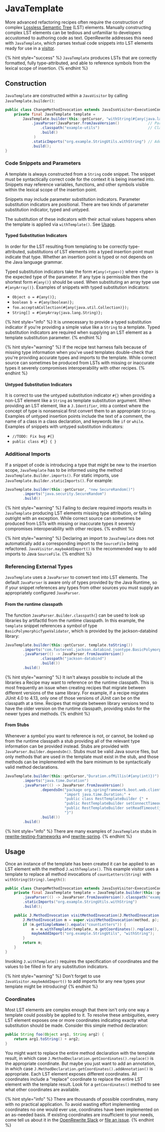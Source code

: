 # JavaTemplate

More advanced refactoring recipes often require the construction of complex [Lossless Semantic Tree](/concepts-and-explanations/lossless-semantic-trees.md) (LST) elements. Manually constructing complex LST elements can be tedious and unfamiliar to developers accustomed to authoring code as text. OpenRewrite addresses this need with `JavaTemplate`, which parses textual code snippets into LST elements ready for use in a [visitor](visitors.md).

{% hint style="success" %}
`JavaTemplate` produces LSTs that are correctly formatted, fully type-attributed, and able to reference symbols from the lexical scope of insertion.
{% endhint %}

## Construction

`JavaTemplate` are constructed within a `JavaVisitor` by calling `JavaTemplate.builder()`:

```java
public class ChangeMethodInvocation extends JavaIsoVisitor<ExecutionContext> {
    private final JavaTemplate template =
        JavaTemplate.builder(this::getCursor, "withString(#{any(java.lang.String)}).length()") // Code Snippet
            .javaParser(JavaParser.fromJavaVersion()             // Parser 
                .classpath("example-utils")                      // Classpath lookup
                .build()
             )
            .staticImports("org.example.StringUtils.withString") // Additional import
            .build();
}
```

### Code Snippets and Parameters

A template is always constructed from a `String` code snippet. The snippet must be syntactically correct code for the context it is being inserted into. Snippets may reference variables, functions, and other symbols visible within the lexical scope of the insertion point.

Snippets may include parameter substitution indicators. Parameter substitution indicators are positional. There are two kinds of parameter substitution indicator, typed and untyped.&#x20;

The substitution of these indicators with their actual values happens when the template is applied via `withTemplate()`. See [Usage](javatemplate.md#usage).

#### Typed Substitution Indicators

In order for the LST resulting from templating to be correctly type-attributed, substitutions of LST elements into a typed insertion point must indicate that type. Whether an insertion point is typed or not depends on the Java language grammar.

Typed substitution indicators take the form `#{any(<type>)}` where \<type> is the expected type of the parameter. If any type is permissible then the shortest form `#{any()}` should be used. When substituting an array type use `#{anyArray()}`. Examples of snippets with typed substitution indicators:

* `Object o = #{any()};`
* `boolean b = #{any(boolean)};`
* `foo.acceptsACollection(#{any(java.util.Collection)});`
* `String[] = #{anyArray(java.lang.String)};`

{% hint style="info" %}
It is unnecessary to provide a typed substitution indicator if you're providing a simple value like a `String` to a template. Typed substitution indicators are required when supplying an LST element as a template substitution parameter.
{% endhint %}

{% hint style="warning" %}
If the recipe test harness fails because of missing type information when you've used templates double-check that you're providing accurate types and imports to the template. While correct source can sometimes be produced from LSTs with missing or inaccurate types it severely compromises interoperability with other recipes.&#x20;
{% endhint %}

#### Untyped Substitution Indicators

It is correct to use the untyped substitution indicator `#{}` when providing a non-LST element like a `String` as template substitution argument. When providing an LST element, like a `J.Identifier`, into a context where the concept of type is nonsensical first convert them to an appropriate `String`. Examples of untyped insertion points include the text of a comment, the name of a class in a class declaration, and keywords like `if` or `while`. Examples of snippets with untyped substitution indicators:

* `//TODO: Fix bug #{}`
* `public class #{} { }`

### Additional Imports

If a snippet of code is introducing a type that might be new to the insertion scope, `JavaTemplate` has to be informed using the method `JavaTemplate.Builder.imports()`. For static imports, use `JavaTemplate.Builder.staticImports()`. For example:

```java
JavaTemplate.builder(this::getCursor, "new SecureRandom()")
        .imports("java.security.SecureRandom")
        .build()
```

{% hint style="warning" %}
Failing to declare required imports results in `JavaTemplate` producing LST elements missing type attribution, or failing outright with an exception. While correct source can sometimes be produced from LSTs with missing or inaccurate types it severely compromises interoperability with other recipes.&#x20;
{% endhint %}

{% hint style="warning" %}
Declaring an import to `JavaTemplate` does not automatically add a corresponding import to the `SourceFile` being refactored. `JavaVisitor.maybeAddImport()` is the recommended way to add imports to Java `SourceFile`.
{% endhint %}

### Referencing External Types

`JavaTemplate` uses a `JavaParser` to convert text into LST elements. The default `JavaParser` is aware only of types provided by the Java Runtime, so if your snippet references any types from other sources you must supply an appropriately configured `JavaParser`.

#### From the runtime classpath

The function `JavaParser.Builder.classpath(`) can be used to look up libraries by artifactId from the runtime classpath. In this example, the `template` snippet references a symbol of type `BasicPolymorphicTypeValidator`, which is provided by the jackson-databind library:

```java
JavaTemplate.builder(this::getCursor, template.toString())
        .imports("com.fasterxml.jackson.databind.jsontype.BasicPolymorphicTypeValidator")
        .javaParser(() -> JavaParser.fromJavaVersion()
                .classpath("jackson-databind")
                .build())
        .build()
```

{% hint style="warning" %}
It isn't always possible to include all the libraries a Recipe may want to reference on the runtime classpath. This is most frequently an issue when creating recipes that migrate between different versions of the same library. For example, if a recipe migrates JUnit 4.0 to 4.13, only one of those versions of JUnit can be on the classpath at a time. Recipes that migrate between library versions tend to have the older version on the runtime classpath, providing stubs for the newer types and methods.
{% endhint %}

#### From Stubs

Whenever a symbol you want to reference is not, or cannot, be looked up from the runtime classpath a stub providing all of the relevant type information can be provided instead. Stubs are provided with `JavaParser.Builder.dependsOn()`. Stubs must be valid Java source files, but only methods that are used in the template must exist in the stub, and those methods can be implemented with the bare minimum to be syntactically valid method declarations.

```java
JavaTemplate.builder(this::getCursor,"Duration.ofMillis(#{any(int)})")
        .imports("java.time.Duration")
        .javaParser(() -> JavaParser.fromJavaVersion()
                .dependsOn("package org.springframework.boot.web.client;" +
                           "import java.time.Duration;" +
                           "public class RestTemplateBuilder {" +
                           "public RestTemplateBuilder setConnectTimeout(java.time.Duration) { return null; }" +
                           "public RestTemplateBuilder setReadTimeout(java.time.Duration) { return null; }" +
                           "}")
                .build())
        .build()
```

{% hint style="info" %}
There are many examples of `JavaTemplate` stubs in [rewrite-testing-frameworks](https://github.com/openrewrite/rewrite-testing-frameworks) and [rewrite-spring](https://github.com/openrewrite/rewrite-spring).
{% endhint %}

## Usage

Once an instance of the template has been created it can be applied to an LST element with the method `J.withTemplate()`. This example visitor uses a template to replace all method invocations of `countLetters(String)` with `withString(String).length()`:

```java
public class ChangeMethodInvocation extends JavaIsoVisitor<ExecutionContext> {
    private final JavaTemplate template = JavaTemplate.builder(this::getCursor, "withString(#{any(java.lang.String)}).length()")
        .javaParser(() -> JavaParser.fromJavaVersion().classpath("example-utils").build())
        .staticImports("org.example.StringUtils.withString")
        .build();

    public J.MethodInvocation visitMethodInvocation(J.MethodInvocation method, ExecutionContext p) {
        J.MethodInvocation m = super.visitMethodInvocation(method, p);
        if (m.getSimpleName().equals("countLetters")) {
            m = m.withTemplate(template, m.getCoordinates().replace(), m.getArguments().get(0)); //Template Invocation 
            maybeAddImport("org.example.StringUtils", "withString");
        }
        return m;
    }
}
```

Invoking `J.withTemplate()` requires the specification of coordinates and the values to be filled in for any substitution indicators.

{% hint style="warning" %}
Don't forget to use `JavaVisitor.maybeAddImport()` to add imports for any new types your template might be introducing!
{% endhint %}

### Coordinates

Most LST elements are complex enough that there isn't only one way a template could possibly be applied to it. To resolve these ambiguities, every LST element exposes one or more coordinates indicating exactly what substitution should be made. Consider this simple method declaration:

```java
public String foo(Object arg1, String arg2) {
    return arg1.toString() + arg2;
}
```

You might want to replace the entire method declaration with the template result, in which case `J.MethodDeclaration.getCoordinates().replace()` is the appropriate coordinate. But maybe you just want to add an annotation, in which case `J.MethodDeclaration.getCoordinates().addAnnotation()` is appropriate. Each LST element exposes different coordinates. All coordinates include a "replace" coordinate to replace the entire LST element with the template result. Look for a `getCoordinates()` method to see what other coordinates are available.

{% hint style="info" %}
There are thousands of possible coordinates, many with no practical application. To avoid wasting effort implementing coordinates no one would ever use, coordinates have been implemented on an as-needed basis. If existing coordinates are insufficient to your needs, come tell us about it in the [OpenRewrite Slack](https://join.slack.com/t/rewriteoss/shared\_invite/zt-nj42n3ea-b\~62rIHzb3Vo0E1APKCXEA) or [file an issue](https://github.com/openrewrite/rewrite/issues).
{% endhint %}
